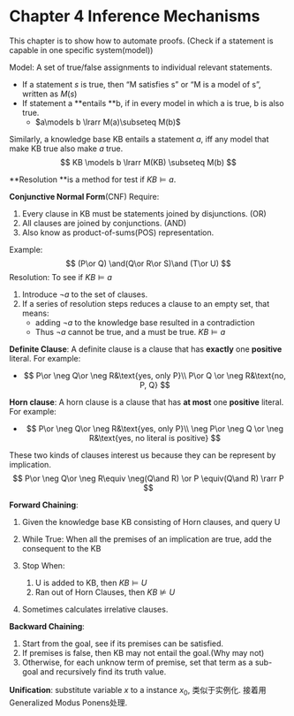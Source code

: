 # Chapter 4 Inference Mechanisms

This chapter is to show how to automate proofs. (Check if a statement is capable in one specific system(model))

Model: A set of true/false assignments to individual relevant statements.

- If a statement $s$ is true, then “M satisfies s” or “M is a model of s”, written as $M(s)$
- If statement a **entails **b, if in every model in which a is true, b is also true.
  - $a\models b \lrarr M(a)\subseteq M(b)$

Similarly, a knowledge base KB entails a statement $a$,  iff any model that make KB true also make $a$ true.
$$
KB \models b \lrarr M(KB) \subseteq M(b)
$$


**Resolution **is a method for test if $KB \models a$​.

**Conjunctive Normal Form**(CNF) Require:

1. Every clause in KB must be statements joined by disjunctions. (OR)
2. All clauses are joined by conjunctions. (AND)
3. Also know as product-of-sums(POS) representation.

Example:
$$
(P\or Q) \and(Q\or R\or S)\and (T\or U)
$$
Resolution: To see if $KB\models a$

1. Introduce $\neg a$ to the set of clauses.
2. If a series of resolution steps reduces a clause to an empty set, that means:
   - adding $\neg a$ to the knowledge base resulted in a contradiction
   - Thus $\neg a$ cannot be true, and a must be true. $KB\models a$

 **Definite Clause**: A definite clause is a clause that has **exactly** one **positive** literal. For example:

- $$
  P\or \neg Q\or \neg R&\text{yes, only P}\\
  P\or Q \or \neg R&\text{no, P, Q}
  $$

**Horn clause**: A horn clause is a clause that has **at most** one **positive** literal. For example:

- $$
  P\or \neg Q\or \neg R&\text{yes, only P}\\
  \neg P\or \neg Q \or \neg R&\text{yes, no literal is positive}
  $$

These two kinds of clauses interest us because they can be represent by implication.
$$
P\or \neg Q\or \neg R\equiv \neg(Q\and R) \or P \equiv(Q\and R) \rarr P
$$


**Forward Chaining**: 

1. Given the knowledge base KB consisting of Horn clauses, and query U
2. While True: When all the premises of an implication are true, add the consequent to the KB
3. Stop When:
   1. U is added to KB, then $KB\models U$
   2. Ran out of Horn Clauses, then $KB \nvDash U$

4. Sometimes calculates irrelative clauses.

**Backward Chaining**:

1. Start from the goal, see if its premises can be satisfied.
2. If premises is false, then KB may not entail the goal.(Why may not)
3. Otherwise, for each unknow term of premise, set that term as a sub-goal and recursively find its truth value.



**Unification**: substitute variable $x$ to a instance $x_0$, 类似于实例化. 接着用Generalized Modus Ponens处理.

